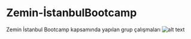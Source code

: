 # Zemin-İstanbulBootcamp
Zemin İstanbul Bootcamp kapsamında yapılan grup çalışmaları
![alt text](https://img.joomcdn.net/5948d9bd263258ae728f0032cb87af18d8fa9d7f_original.jpeg)

